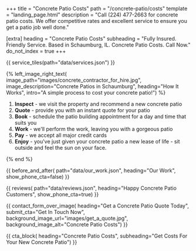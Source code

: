 +++
title = "Concrete Patio Costs"
path = "/concrete-patio/costs"
template = "landing_page.html"
description = "Call (224) 477-2663 for concrete patio costs. We offer competitive rates and excellent service to ensure you get a patio job well done."

[extra]
heading = "Concrete Patio Costs"
subheading = "Fully Insured. Friendly Service. Based in Schaumburg, IL. Concrete Patio Costs. Call Now."
do_not_index = true
+++

{{ service_tiles(path="data/services.json") }}

{% left_image_right_text(
     image_path="images/concrete_contractor_for_hire.jpg",
     image_description="Concrete Patios in Schaumburg",
     heading="How It Works",
     intro="A simple process to cost your concrete patio!") %}

1. **Inspect** - we visit the property and recommend a new concrete patio
2. **Quote** - provide you with an instant quote for your patio
3. **Book** - schedule the patio building appointment for a day and time that suits you
4. **Work** - we'll perform the work, leaving you with a gorgeous patio
5. **Pay** - we accept all major credit cards
6. **Enjoy** - you've just given your concrete patio a new lease of life - sit outside and feel the sun on your face.

{% end %}

{{ before_and_after(
     path="data/our_work.json",
     heading="Our Work",
     show_phone_cta=false) }}

{{ reviews(
     path="data/reviews.json",
     heading="Happy Concrete Patio Customers",
     show_phone_cta=true) }}

{{ contact_form_over_image(
     heading="Get a Concrete Patio Quote Today",
     submit_cta="Get In Touch Now",
     background_image_url="images/get_a_quote.jpg",
     background_image_alt="Concrete Patio Costs") }}

{{ cta_block(
     heading="Concrete Patio Costs",
     subheading="Get Costs For Your New Concrete Patio") }}